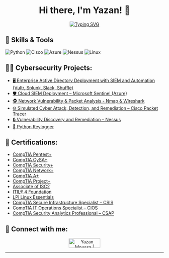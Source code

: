 <h1 align="center">Hi there, I'm Yazan! 👋</h1>


<p align="center">
  <a href="https://git.io/typing-svg">
    <img src="https://readme-typing-svg.demolab.com/?lines=Cybersecurity+and+Networking+Professional+;Welcome+To+My+Github!&center=true&size=35&width=800&height=200" alt="Typing SVG" />
  </a>
</p>


## 🔧 Skills & Tools

![Python](https://img.shields.io/badge/Python-3776AB?style=flat&logo=python&logoColor=white)
![Cisco](https://img.shields.io/badge/Cisco-000?style=flat&logo=Cisco&logoColor=white)
![Azure](https://img.shields.io/badge/Microsoft_Azure-008AD7?style=flat&logo=azure&logoColor=white)
![Nessus](https://img.shields.io/badge/Nessus-FF0000?style=flat&logo=nessus&logoColor=white)
![Linux](https://img.shields.io/badge/Linux-FCC624?style=flat&logo=linux&logoColor=black)





<h2>👨‍💻 Cybersecurity Projects:</h2>

- [🖥️ Enterprise Active Directory Deployment with SIEM and Automation (Vultr, Splunk, Slack, Shuffle)](https://github.com/SlashHasher/Active-Directory/tree/main)
- [🛡️ Cloud SIEM Deployment – Microsoft Sentinel (Azure)](https://github.com/SlashHasher/SIEM-Deployment/tree/main)
- [🕵️ Network Vulnerability & Packet Analysis - Nmap & Wireshark](https://github.com/SlashHasher/Nmap_Wireshark/tree/main)
- [🌐 Simulated Cyber Attack, Detection, and Remediation – Cisco Packet Tracer](https://github.com/SlashHasher/Cisco-ACL/tree/main)
- [🔒 Vulnerability Discovery and Remediation – Nessus](https://github.com/SlashHasher/Nessus/tree/main)
- [🔑 Python Keylogger](https://github.com/SlashHasher/PythonKeylogger)

<h2>📜 Certifications:</h2>

- [CompTIA Pentest+](https://www.certmetrics.com/comptia/public/verification.aspx?code=WVKRV3PR08K6HZNJ)
- [CompTIA CySA+](https://www.certmetrics.com/comptia/public/verification.aspx?code=70XFWVRSXEBQ54W2)
- [CompTIA Security+](https://www.certmetrics.com/comptia/public/verification.aspx?code=4W45Y1F92Z0LF0CT)
- [CompTIA Network+](https://www.certmetrics.com/comptia/public/verification.aspx?code=TJ64RHE9B8PPV35B)
- [CompTIA A+ ](https://www.certmetrics.com/comptia/public/verification.aspx?code=71MVM98WDYK0F2CC)
- [CompTIA Project+](https://www.credly.com/badges/ca7adf4f-82ef-4809-bbe6-e3b1501b0ec6)
- [Associate of ISC2](https://www.credly.com/badges/33136ce7-af2e-48ee-8aab-c4ecf4901122)
- [ITIL® 4 Foundation](https://www.axelos.com/certifications/itil-service-management/itil-4-foundation/)
- [LPI Linux Essentials](https://www.credly.com/badges/2a352630-db09-4281-99b7-6b4b4056161b)
- [CompTIA Secure Infrastructure Specialist – CSIS](https://www.credly.com/badges/d3c16434-829b-4592-99eb-917138647a5e/public_url)
- [CompTIA IT Operations Specialist – CIOS](https://www.credly.com/badges/59566ab3-78c4-4427-bf14-62249938ffd5/public_url)
- [CompTIA Security Analytics Professional – CSAP](https://www.credly.com/badges/3c70801f-304f-4010-a85c-764bd953ffdd/public_url)




<h2> 🤳 Connect with me:</h2>

<p align="center">
  <a href="https://www.linkedin.com/in/yazan-moussa-ggc/" target="blank">
<img align="center" src="https://img.shields.io/badge/LinkedIn-0A66C2?style=for-the-badge&logo=linkedin&logoColor=white" alt="Yazan Moussa | LinkedIn" height="30" width="100" />
  </a>

  </a>

</p>

---



